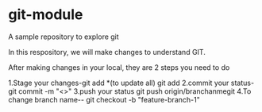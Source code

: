 # git-module
A sample repository to explore git

In this respository, we will make changes to understand GIT.

After making changes in your local,
they are 2 steps you need to do

1.Stage your changes-git add *(to update all) git add <filename>
2.commit your status-git commit -m "<>"
3.push your status git push origin/branchanmegit
4.To change branch name--  git checkout -b "feature-branch-1" 